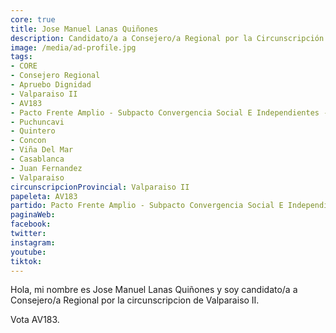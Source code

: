 ```yaml
---
core: true
title: Jose Manuel Lanas Quiñones
description: Candidato/a a Consejero/a Regional por la Circunscripción de Valparaiso II
image: /media/ad-profile.jpg
tags:
- CORE
- Consejero Regional
- Apruebo Dignidad
- Valparaiso II
- AV183
- Pacto Frente Amplio - Subpacto Convergencia Social E Independientes - Independientes
- Puchuncavi
- Quintero
- Concon
- Viña Del Mar
- Casablanca
- Juan Fernandez
- Valparaiso
circunscripcionProvincial: Valparaiso II
papeleta: AV183
partido: Pacto Frente Amplio - Subpacto Convergencia Social E Independientes - Independientes
paginaWeb:
facebook:
twitter:
instagram:
youtube:
tiktok:
---
```

Hola, mi nombre es Jose Manuel Lanas Quiñones y soy candidato/a a Consejero/a Regional por la circunscripcion de Valparaiso II.

Vota AV183.
